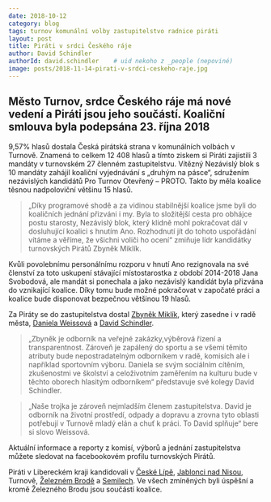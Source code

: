 ```yaml
---
date: 2018-10-12
category: blog
tags: turnov komunální volby zastupitelstvo radnice piráti
layout: post
title: Piráti v srdci Českého ráje 
author: David Schindler
authorId: david.schindler    # uid nekoho z _people (nepoviné)
image: posts/2018-11-14-pirati-v-srdci-ceskeho-raje.jpg
---
```

## Město Turnov, srdce Českého ráje má nové vedení a Piráti jsou jeho součástí. Koaliční smlouva byla podepsána 23. října 2018

9,57% hlasů dostala Česká pirátská strana v komunálních volbách v Turnově. Znamená to celkem 12 408 hlasů a tímto ziskem si Piráti zajistili 3 mandáty v turnovském 27 členném zastupitelstvu. Vítězný Nezávislý blok s 10 mandáty zahájil koaliční vyjednávání s „druhým na pásce“, sdružením nezávislých kandidátů Pro Turnov Otevřený – PROTO. Takto by měla koalice těsnou nadpoloviční většinu 15 hlasů.

> „Díky programové shodě a za vidinou stabilnější koalice jsme byli do koaličních jednání přizváni i my. Byla to složitější cesta pro obhájce postu starosty, Nezávislý blok, který klidně mohl pokračovat dál v dosluhující koalici s hnutím Ano. Rozhodnutí jít do tohoto uspořádání vítáme a věříme, že všichni voliči ho ocení“ zmiňuje lídr kandidátky turnovských Pirátů Zbyněk Miklík. 

Kvůli povolebnímu personálnímu rozporu v hnutí Ano rezignovala na své členství za toto uskupení stávající místostarostka z období 2014-2018 Jana Svobodová, ale mandát si ponechala a jako nezávislý kandidát byla přizvána do vznikající koalice. Díky tomu bude možné pokračovat v započaté práci a koalice bude disponovat bezpečnou většinou 19 hlasů. 

Za Piráty se do zastupitelstva dostal [Zbyněk Miklík](/lide/zbynek-miklik/), který zasedne i v radě města, [Daniela Weissová](/lide/daniela-weissova/) a [David Schindler](/lide/david-schindler/). 

> „Zbyněk je odborník na veřejné zakázky,výběrová řízení a transparentnost. Zároveň je zapálený do sportu a se všemi těmito atributy bude nepostradatelným odborníkem v radě, komisích ale i například sportovním výboru. Daniela se svým sociálním cítěním, zkušenostmi ve školství a celoživotním zaměřením na kulturu bude v těchto oborech hlasitým odborníkem“ představuje své kolegy David Schindler. 

> „Naše trojka je zároveň nejmladším členem zastupitelstva. David je odborník na životní prostředí, odpady a dopravu a zrovna tyto oblasti potřebují v Turnově mladý elán a chuť k práci. To David splňuje“ bere si slovo Weissová. 

Aktuální informace a reporty z komisí, výborů a jednání zastupitelstva můžete sledovat na facebookovém profilu turnovských Pirátů.

Piráti v Libereckém kraji kandidovali v [České Lípě](http://piraticl.cz/), [Jablonci nad Nisou](https://jablonec.pirati.cz/), Turnově, [Železném Brodě](https://zeleznybrod.pirati.cz/) a [Semilech](https://semily.pirati.cz/). Ve všech zmíněných byli úspěšní a kromě Železného Brodu jsou součástí koalice. 
